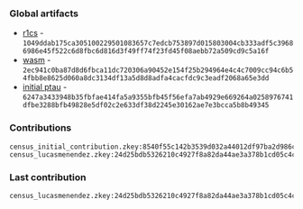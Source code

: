 ### Global artifacts
- [r1cs](./artifacts/circuit.r1cs) - `1049ddab175ca305100229501083657c7edcb753897d015803004cb333adf5c39686986e45f522c6d8fbc6d816d3f49ff74f23fd45f08aebb72a509cd9c5a16f`
- [wasm](./artifacts/circuit.wasm) - `2ec941c0ba87d8d6fbca11dc720306a90452e154f25b294964e4c4c7009cc94c6b54fbb8e8625d060a8dc3134df13a5d8d8adfa4cacfdc9c3eadf2068a65e3dd`
- [initial ptau](./artifacts/initial.ptau) - `6247a3433948b35fbfae414fa5a9355bfb45f56efa7ab4929e669264a0258976741dfbe3288bfb49828e5df02c2e633df38d2245e30162ae7e3bcca5b8b49345`

### Contributions
```
census_initial_contribution.zkey:8540f55c142b3539d032a44012df97ba2d986c8fe67daa1cb47410cd1374224d95540c7cefd8f58d32d987e97935ab29a9a9dc57b800fabe4865106438f15d49
census_lucasmenendez.zkey:24d25bdb5326210c4927f8a82da44ae3a378b1cd05c4c3b7218006db0292ad8f508af6f07882eba098b6a5cbe53c29d6d936643324010a33bcacada3b4b7d713
```

### Last contribution
```
census_lucasmenendez.zkey:24d25bdb5326210c4927f8a82da44ae3a378b1cd05c4c3b7218006db0292ad8f508af6f07882eba098b6a5cbe53c29d6d936643324010a33bcacada3b4b7d713
```
